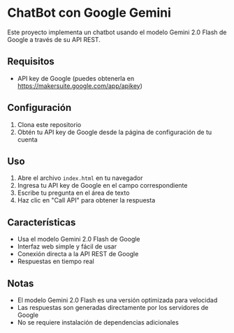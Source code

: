 # ChatBot con Google Gemini

Este proyecto implementa un chatbot usando el modelo Gemini 2.0 Flash de Google a través de su API REST.

## Requisitos

- API key de Google (puedes obtenerla en https://makersuite.google.com/app/apikey)

## Configuración

1. Clona este repositorio
2. Obtén tu API key de Google desde la página de configuración de tu cuenta

## Uso

1. Abre el archivo `index.html` en tu navegador
2. Ingresa tu API key de Google en el campo correspondiente
3. Escribe tu pregunta en el área de texto
4. Haz clic en "Call API" para obtener la respuesta

## Características

- Usa el modelo Gemini 2.0 Flash de Google
- Interfaz web simple y fácil de usar
- Conexión directa a la API REST de Google
- Respuestas en tiempo real

## Notas

- El modelo Gemini 2.0 Flash es una versión optimizada para velocidad
- Las respuestas son generadas directamente por los servidores de Google
- No se requiere instalación de dependencias adicionales